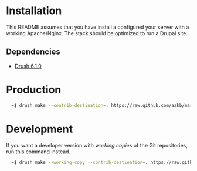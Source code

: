 # Installation
This README assumes that you have install a configured your server with a
working Apache/Nginx. The stack should be optimized to run a Drupal site.

## Dependencies
* [Drush 6.1.0](https://github.com/drush-ops/drush)

# Production
```sh
  ~$ drush make --contrib-destination=. https://raw.github.com/aakb/marvel/master/marvel.make marvel
```

# Development
If you want a developer version with _working copies_ of the Git repositories,
run this command instead.
```sh
  ~$ drush make --working-copy --contrib-destination=. https://raw.github.com/aakb/marvel/master/marvel.make marvel
```